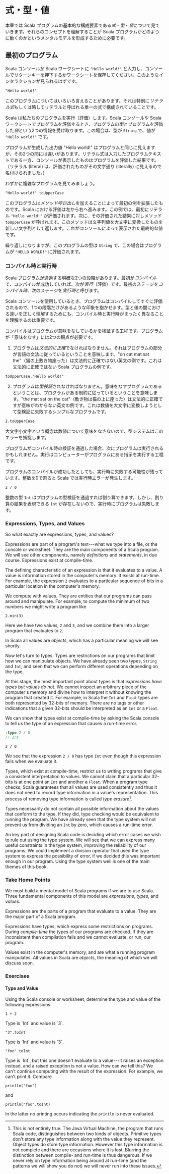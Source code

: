 # 式・型・値

本章では Scala プログラムの基本的な構成要素である*式*・*型*・*値*について見ていきます。それらのコンセプトを理解することが Scala プログラムがどのように動くのかというメンタルモデルを形成するために必要です。

## 最初のプログラム

Scala コンソールか Scala ワークシートに `"Hello world!"` と入力し、コンソールでリターンキーを押下するかワークシートを保存してください。このようなインタラクションが見られるはずです。

```tut:book
"Hello world!"
```

このプログラムについてはいろいろ言えることがあります。それは特別に*リテラル式*もしくは略してリテラルと呼ばれる単一の式で構成されていることです。

Scala は私たちのプログラムを実行（評価）します。Scala コンソールや Scala ワークシートでプログラムを評価するとき、プログラムの*型*とプログラムを評価した*値*という2つの情報を受け取ります。この場合は、型が `String` で、値が `"Hello world!"` です。

プログラムが生成した出力値 "Hello world!" はプログラムと同じに見えますが、その2つの間には違いがあります。リテラル式は入力したプログラムテキストである一方、コンソールが表示したものはプログラムを評価した結果です。（リテラル (literal) は、評価されたものがその文字通り (literally) に見えるので名付けられました。）

わずかに複雑なプログラムを見てみましょう。

```tut:book
"Hello world!".toUpperCase
```

このプログラムは*メソッド呼び出し*を加えることによって最初の例を拡張したものです。Scala における評価は左から右へ進みます。この例では、最初にリテラル `"Hello world!"` が評価されます。次に、その評価された結果に対しメソッド `toUpperCase` が呼ばれます。このメソッドは文字列値を大文字に変換したものを新しい文字列として返します。これがコンソールによって表示された最終的な値です。

繰り返しになりますが、このプログラムの型は `String` で、この場合はプログラムが `"HELLO WORLD!"` に評価されます。

### コンパイル時と実行時

Scala プログラムが通過する明確な2つの段階があります。最初が*コンパイル*で、コンパイルが成功していれば、次が*実行*（評価）です。最初のステージを*コンパイル時*、次のステージを*実行時*と呼びます。

Scala コンソールを使用しているとき、プログラムはコンパイルしてすぐに評価されるので、1つの段階だけがあるような印象を抱かせます。型と値の間における違いを正しく理解するためにも、コンパイル時と実行時がまったく異なることを理解するのは重要です。

コンパイルはプログラムが意味をなしているかを検証する工程です。プログラムが「意味をなす」には2つの観点が必要です。

1. プログラムは*文法的に正確*でなければなりません。それはプログラムの部分が言語の文法に従っているということを意味します。"on cat mat sat the"（猫の上敷き物座った）は文法的に正確ではない英文の例です。これは文法的に正確ではない Scala プログラムの例です。

```tut:book:fail
toUpperCase."Hello world!"
```

2. プログラムは*型検証*されなければなりません。意味をなすプログラムであるということは、プログラムがある制約に従っているということを意味します。"the mat sat on the cat"（敷き物は猫の上に座った）は文法的に正確ですが意味がわからない英文の例です。これは数値を大文字に変換しようとして型検証に失敗するシンプルなプログラムです。

```tut:book:fail
2.toUpperCase
```

大文字小文字という概念は数値について意味をなさないので、型システムはこのエラーを捕捉します。

プログラムがコンパイル時の検証を通過した場合、次にプログラムは実行されるかもしれません。実行はコンピューターがプログラムにある指示を実行する工程です。

プログラムのコンパイルが成功したとしても、実行時に失敗する可能性が残っています。整数を0で割ると Scala では実行時エラーが発生します。

```tut:book:fail
2 / 0
```

整数の型 `Int` はプログラムの型検証を通過すれば割り算できます。しかし、割り算の結果を表現できる `Int` が存在しないので、実行時にプログラムは失敗します。


### Expressions, Types, and Values

So what exactly are expressions, types, and values?

Expressions are part of a program's text---what we type into a file, or the console or worksheet. They are the main components of a Scala program. We will see other components, namely *definitions* and *statements*, in due course. Expressions exist at compile-time.

The defining characteristic of an expression is that it evaluates to a value. A value is information stored in the computer's memory. It exists at run-time. For example, the expression `2` evaluates to a particular sequence of bits in a particular location in the computer's memory.

We compute with values. They are entities that our programs can pass around and manipulate. For example, to compute the minimum of two numbers we might write a program like

```tut:book
2.min(3)
```

Here we have two values, `2` and `3`, and we combine them into a larger program that evaluates to `2`.

In Scala all values are *objects*, which has a particular meaning we will see shortly.

Now let's turn to types. Types are restrictions on our programs that limit how we can manipulate objects. We have already seen two types, `String` and `Int`, and seen that we can perform different operations depending on the type.

At this stage, the most important point about types is that *expressions have types but values do not*. We cannot inspect an arbitrary piece of the computer's memory and divine how to interpret it without knowing the program that created it. For example, in Scala the `Int` and `Float` types are both represented by 32-bits of memory. There are no tags or other indications that a given 32-bits should be interpreted as an `Int` or a `Float`.

We can show that types exist at compile-time by asking the Scala console to tell us the type of an expression that causes a run-time error.

```scala
:type 2 / 0
// Int
```

```tut:book:fail
2 / 0
```

We see that the expression `2 / 0` has type `Int` even though this expression fails when we evaluate it.

Types, which exist at compile-time, restrict us to writing programs that give a consistent interpretation to values. We cannot claim that a particular 32-bits is at one point an `Int` and another a `Float`. When a program type checks, Scala guarantees that all values are used consistently and thus it does not need to record type information in a value's representation. This process of removing type information is called *type erasure*[^type-erasure].

[^type-erasure]: This is not entirely true. The Java Virtual Machine, the program that runs Scala code, distinguishes between two kinds of objects. Primitive types don't store any type information along with the value they represent. Object types do store type information. However this type information is not complete and there are occasions where it is lost. Blurring the distinction between compile- and run-time is thus dangerous. If we never rely on type information being around at run-time (and the patterns we will show you do not) we will never run into these issues.

Types necessarily do not contain all possible information about the values that conform to the type. If they did, type checking would be equivalent to running the program. We have already seen that the type system will not prevent us from dividing an `Int` by zero, which causes a run-time error.

An key part of designing Scala code is deciding which error cases we wish to rule out using the type system. We will see that we can express many useful constraints in the type system, improving the reliability of our programs. We could implement a division operator that used the type system to express the possibility of error, if we decided this was important enough in our program. Using the type system well is one of the main themes of this book.


### Take Home Points

We must build a mental model of Scala programs if we are to use Scala. Three fundamental components of this model are *expressions*, *types*, and *values*.

Expressions are the parts of a program that evaluate to a value. They are the major part of a Scala program.

Expressions have types, which express some restrictions on programs. During *compile-time* the types of our programs are checked. If they are inconsistent then compilation fails and we cannot evaluate, or run, our program.

Values exist in the computer's memory, and are what a running program manipulates. All values in Scala are *objects*, the meaning of which we will discuss soon.


### Exercises

#### Type and Value

Using the Scala console or worksheet, determine the type and value of the following expressions:

```tut:book:silent
1 + 2
```

<div class="solution">
Type is `Int` and value is `3`.
</div>

```tut:book:silent
"3".toInt
```

<div class="solution">
Type is `Int` and value is `3`.
</div>

```tut:book:fail:silent
"foo".toInt
```

<div class="solution">
Type is `Int`, but this one doesn't evaluate to a value---it raises an exception instead, and a raised exception is not a value. How can we tell this? We can't continue computing with the result of the expression. For example, we can't print it. Compare

```tut:book
println("foo")
```

and

```tut:book:fail
println("foo".toInt)
```

In the latter no printing occurs indicating the `println` is never evaluated.
</div>
